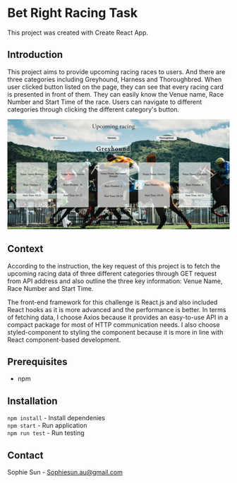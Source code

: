 # Bet Right Racing Task
This project was created with Create React App.

## Introduction
This project aims to provide upcoming racing races to users. And there are three categories
including Greyhound, Harness and Thoroughbred. When user clicked button listed on the page, they
can see that every racing card is presented in front of them. They can easily know the Venue name,
Race Number and Start Time of the race. Users can navigate to different categories through clicking
the different category's button.

![Product Name Screen Shot](src/assets/Readme/PageDisplay.png)

## Context
According to the instruction, the key request of this project is to fetch the upcoming racing data of three different categories through GET request from API address and also outline the three key information: Venue Name, Race Number and Start Time.

The front-end framework for this challenge is React.js and also included React hooks as it is more advanced and the performance is better. In terms of fetching data, I choose Axios because it provides an easy-to-use API in a compact package for most of HTTP communication needs.
I also choose styled-component to styling the component because it is more in line with React component-based development.

## Prerequisites

- npm

## Installation

`npm install` - Install dependenies <br />
`npm start` - Run application <br />
`npm run test` - Run testing

## Contact

Sophie Sun - Sophiesun.au@gmail.com

